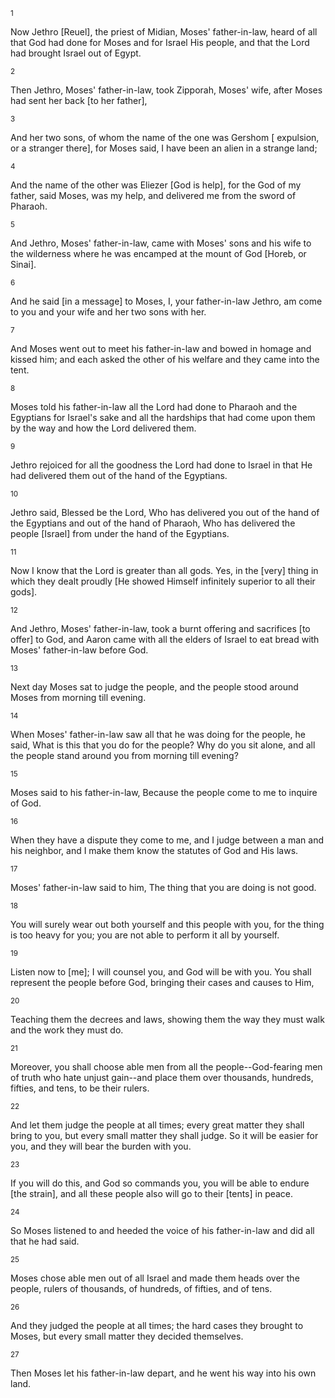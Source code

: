 <sup>1</sup> 

Now Jethro [Reuel], the priest of Midian, Moses' father-in-law, heard of all that God had done for Moses and for Israel His people, and that the Lord had brought Israel out of Egypt. 

<sup>2</sup> 

Then Jethro, Moses' father-in-law, took Zipporah, Moses' wife, after Moses had sent her back [to her father], 

<sup>3</sup> 

And her two sons, of whom the name of the one was Gershom [ expulsion, or a stranger there], for Moses said, I have been an alien in a strange land; 

<sup>4</sup> 

And the name of the other was Eliezer [God is help], for the God of my father, said Moses, was my help, and delivered me from the sword of Pharaoh. 

<sup>5</sup> 

And Jethro, Moses' father-in-law, came with Moses' sons and his wife to the wilderness where he was encamped at the mount of God [Horeb, or Sinai]. 

<sup>6</sup> 

And he said [in a message] to Moses, I, your father-in-law Jethro, am come to you and your wife and her two sons with her. 

<sup>7</sup> 

And Moses went out to meet his father-in-law and bowed in homage and kissed him; and each asked the other of his welfare and they came into the tent. 

<sup>8</sup> 

Moses told his father-in-law all the Lord had done to Pharaoh and the Egyptians for Israel's sake and all the hardships that had come upon them by the way and how the Lord delivered them. 

<sup>9</sup> 

Jethro rejoiced for all the goodness the Lord had done to Israel in that He had delivered them out of the hand of the Egyptians. 

<sup>10</sup> 

Jethro said, Blessed be the Lord, Who has delivered you out of the hand of the Egyptians and out of the hand of Pharaoh, Who has delivered the people [Israel] from under the hand of the Egyptians. 

<sup>11</sup> 

Now I know that the Lord is greater than all gods. Yes, in the [very] thing in which they dealt proudly [He showed Himself infinitely superior to all their gods]. 

<sup>12</sup> 

And Jethro, Moses' father-in-law, took a burnt offering and sacrifices [to offer] to God, and Aaron came with all the elders of Israel to eat bread with Moses' father-in-law before God. 

<sup>13</sup> 

Next day Moses sat to judge the people, and the people stood around Moses from morning till evening. 

<sup>14</sup> 

When Moses' father-in-law saw all that he was doing for the people, he said, What is this that you do for the people? Why do you sit alone, and all the people stand around you from morning till evening? 

<sup>15</sup> 

Moses said to his father-in-law, Because the people come to me to inquire of God. 

<sup>16</sup> 

When they have a dispute they come to me, and I judge between a man and his neighbor, and I make them know the statutes of God and His laws. 

<sup>17</sup> 

Moses' father-in-law said to him, The thing that you are doing is not good. 

<sup>18</sup> 

You will surely wear out both yourself and this people with you, for the thing is too heavy for you; you are not able to perform it all by yourself. 

<sup>19</sup> 

Listen now to [me]; I will counsel you, and God will be with you. You shall represent the people before God, bringing their cases and causes to Him, 

<sup>20</sup> 

Teaching them the decrees and laws, showing them the way they must walk and the work they must do. 

<sup>21</sup> 

Moreover, you shall choose able men from all the people--God-fearing men of truth who hate unjust gain--and place them over thousands, hundreds, fifties, and tens, to be their rulers. 

<sup>22</sup> 

And let them judge the people at all times; every great matter they shall bring to you, but every small matter they shall judge. So it will be easier for you, and they will bear the burden with you. 

<sup>23</sup> 

If you will do this, and God so commands you, you will be able to endure [the strain], and all these people also will go to their [tents] in peace. 

<sup>24</sup> 

So Moses listened to and heeded the voice of his father-in-law and did all that he had said. 

<sup>25</sup> 

Moses chose able men out of all Israel and made them heads over the people, rulers of thousands, of hundreds, of fifties, and of tens. 

<sup>26</sup> 

And they judged the people at all times; the hard cases they brought to Moses, but every small matter they decided themselves. 

<sup>27</sup> 

Then Moses let his father-in-law depart, and he went his way into his own land.